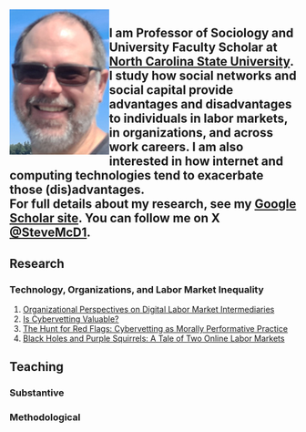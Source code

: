 <img align="left" src="steve_blowing_rock_smB.jpg">
 
 I am Professor of Sociology and University Faculty Scholar at [North Carolina State University](https://chass.ncsu.edu/people/sjmcdona/).
 I study how social networks and social capital provide advantages and disadvantages to individuals in labor markets, in organizations, and across work careers. I am also interested in how internet and computing technologies tend to exacerbate those (dis)advantages.  
 For full details about my research, see my [Google Scholar site](https://scholar.google.com/citations?user=x5igFpEAAAAJ&hl=en&oi=ao).
 You can follow me on X [@SteveMcD1](https://x.com/Steve_McD1).
 ---

## Research
### Technology, Organizations, and Labor Market Inequality
1. [Organizational Perspectives on Digital Labor Market Intermediaries](https://doi.org/10.1111/soc4.13061)
2. [Is Cybervetting Valuable?](https://www.cambridge.org/core/journals/industrial-and-organizational-psychology/article/is-cybervetting-valuable/D84AE01C002BFD9A9DA8829AA0AF872A)
3. [The Hunt for Red Flags: Cybervetting as Morally Performative Practice](https://academic.oup.com/ser/article/20/3/915/6132113)
4. [Black Holes and Purple Squirrels: A Tale of Two Online Labor Markets](https://www.emerald.com/insight/content/doi/10.1108/S0277-283320190000033006/full/CraigsList.org/full/html)
### 

## Teaching
### Substantive

### Methodological

 
